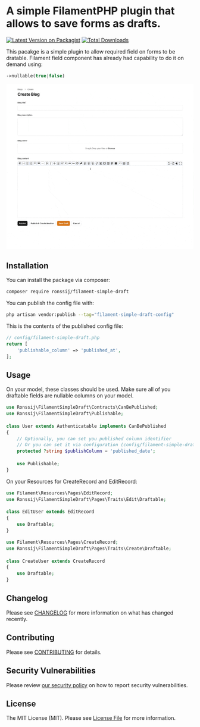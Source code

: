 # A simple FilamentPHP plugin that allows to save forms as drafts.

[![Latest Version on Packagist](https://img.shields.io/packagist/v/awcodes/headings.svg?style=flat-square)](https://packagist.org/packages/ronssij/filament-simple-draft)
[![Total Downloads](https://img.shields.io/packagist/dt/awcodes/headings.svg?style=flat-square)](https://packagist.org/packages/ronssij/filament-simple-draft)

This pacakge is a simple plugin to allow required field on forms to be dratable. Filament field component has already had capability to do it on demand using:
```php
->nullable(true|false)
```

<img src="https://raw.githubusercontent.com/ronssij/filament-simple-draft/1.x/screens/sample-draft.gif">

## Installation

You can install the package via composer:

```bash
composer require ronssij/filament-simple-draft
```

You can publish the config file with:

```bash
php artisan vendor:publish --tag="filament-simple-draft-config"
```

This is the contents of the published config file:

```php
// config/filament-simple-draft.php
return [
    'publishable_column' => 'published_at',
];
```

## Usage

On your model, these classes should be used. Make sure all of you draftable fields are nullable columns on your model.
```php
use Ronssij\FilamentSimpleDraft\Contracts\CanBePublished;
use Ronssij\FilamentSimpleDraft\Publishable;

class User extends Authenticatable implements CanBePublished
{
    // Optionally, you can set you published column identifier
    // Or you can set it via configuration (config/filament-simple-draft.php).
    protected ?string $publishColumn = 'published_date';

    use Publishable;
}
```

On your Resources for CreateRecord and EditRecord:
```php
use Filament\Resources\Pages\EditRecord;
use Ronssij\FilamentSimpleDraft\Pages\Traits\Edit\Draftable;

class EditUser extends EditRecord
{
    use Draftable;
}
```

```php
use Filament\Resources\Pages\CreateRecord;
use Ronssij\FilamentSimpleDraft\Pages\Traits\Create\Draftable;

class CreateUser extends CreateRecord
{
    use Draftable;
}
```

<!-- ## Testing
```bash
composer test
``` -->

## Changelog

Please see [CHANGELOG](CHANGELOG.md) for more information on what has changed recently.

## Contributing

Please see [CONTRIBUTING](.github/CONTRIBUTING.md) for details.

## Security Vulnerabilities

Please review [our security policy](../../security/policy) on how to report security vulnerabilities.

## License
The MIT License (MIT). Please see [License File](LICENSE.md) for more information.